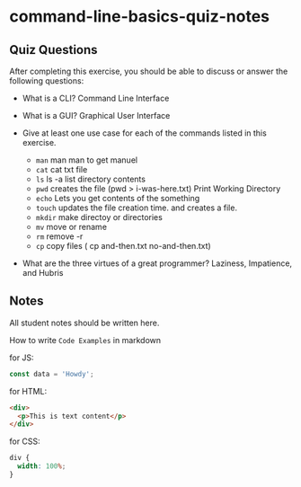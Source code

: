 # command-line-basics-quiz-notes

## Quiz Questions

After completing this exercise, you should be able to discuss or answer the following questions:

- What is a CLI?
  Command Line Interface
- What is a GUI?
  Graphical User Interface
- Give at least one use case for each of the commands listed in this exercise.

  - `man`
    man man to get manuel
  - `cat`
    cat txt file
  - `ls`
    ls -a list directory contents
  - `pwd`
    creates the file (pwd > i-was-here.txt) Print Working Directory
  - `echo`
    Lets you get contents of the something
  - `touch`
    updates the file creation time. and creates a file.
  - `mkdir`
    make directoy or directories
  - `mv`
    move or rename
  - `rm`
    remove -r
  - `cp`
    copy files ( cp and-then.txt no-and-then.txt)

- What are the three virtues of a great programmer?
  Laziness, Impatience, and Hubris

## Notes

All student notes should be written here.

How to write `Code Examples` in markdown

for JS:

```javascript
const data = 'Howdy';
```

for HTML:

```html
<div>
  <p>This is text content</p>
</div>
```

for CSS:

```css
div {
  width: 100%;
}
```
